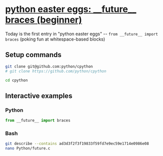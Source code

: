 # [python easter eggs: \_\_future\_\_ braces (beginner)](https://youtu.be/x7xVjGbObrw)

Today is the first entry in "python easter eggs" -- `from __future__ import braces` (poking fun at whitespace-based blocks)

## Setup commands

```bash
git clone git@github.com:python/cpython
# git clone https://github.com/python/cpython

cd cpython
```

## Interactive examples

### Python

```python
from __future__ import braces
```

### Bash

```bash
git describe --contains ad3d3f2f3f19833f59fd7e9ec59e1714e0986e08
nano Python/future.c
```
